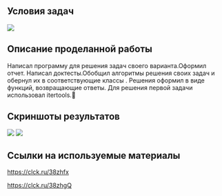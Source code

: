 ## Условия задач
![](https://i.imgur.com/BYlmtrQ.png)
## Описание проделанной работы
Написал программу для решения задач своего варианта.Оформил отчет. Написал доктесты.Обобщил алгоритмы решения своих задач и обернул их в соответствующие классы . Решения оформил в виде функций, возвращающие ответы. Для решения первой задачи использовал itertools.🤔
## Скриншоты результатов
![](https://i.imgur.com/gmjU1ER.png)
![](https://i.imgur.com/ebYViRg.png)
## Ссылки на используемые материалы
<https://clck.ru/38zhfx>

<https://clck.ru/38zhgQ>